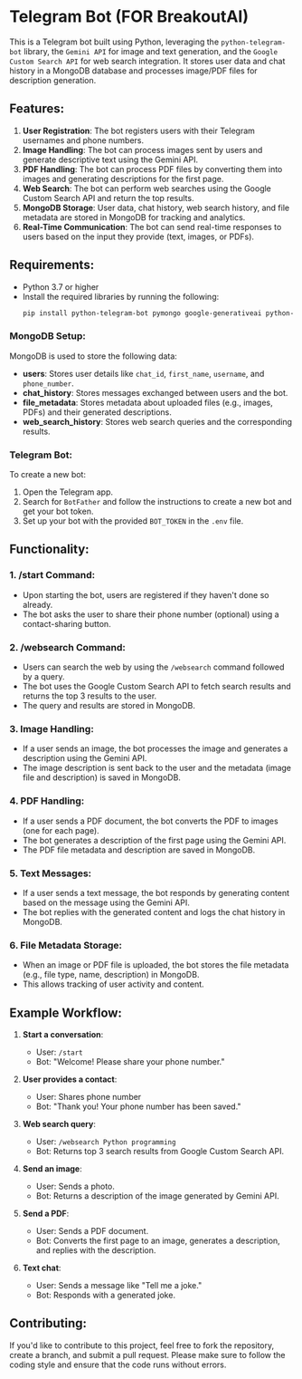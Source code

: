 

# Telegram Bot (FOR BreakoutAI)

This is a Telegram bot built using Python, leveraging the `python-telegram-bot` library, the `Gemini API` for image and text generation, and the `Google Custom Search API` for web search integration. It stores user data and chat history in a MongoDB database and processes image/PDF files for description generation.

## Features:
1. **User Registration**: The bot registers users with their Telegram usernames and phone numbers.
2. **Image Handling**: The bot can process images sent by users and generate descriptive text using the Gemini API.
3. **PDF Handling**: The bot can process PDF files by converting them into images and generating descriptions for the first page.
4. **Web Search**: The bot can perform web searches using the Google Custom Search API and return the top results.
5. **MongoDB Storage**: User data, chat history, web search history, and file metadata are stored in MongoDB for tracking and analytics.
6. **Real-Time Communication**: The bot can send real-time responses to users based on the input they provide (text, images, or PDFs).

## Requirements:
- Python 3.7 or higher
- Install the required libraries by running the following:
  ```bash
  pip install python-telegram-bot pymongo google-generativeai python-dotenv pdf2image requests Pillow crewai beautifulsoup4
  ```
  
### MongoDB Setup:
MongoDB is used to store the following data:
- **users**: Stores user details like `chat_id`, `first_name`, `username`, and `phone_number`.
- **chat_history**: Stores messages exchanged between users and the bot.
- **file_metadata**: Stores metadata about uploaded files (e.g., images, PDFs) and their generated descriptions.
- **web_search_history**: Stores web search queries and the corresponding results.

### Telegram Bot:
To create a new bot:
1. Open the Telegram app.
2. Search for `BotFather` and follow the instructions to create a new bot and get your bot token.
3. Set up your bot with the provided `BOT_TOKEN` in the `.env` file.

## Functionality:

### 1. **/start Command**:
   - Upon starting the bot, users are registered if they haven't done so already.
   - The bot asks the user to share their phone number (optional) using a contact-sharing button.

### 2. **/websearch Command**:
   - Users can search the web by using the `/websearch` command followed by a query.
   - The bot uses the Google Custom Search API to fetch search results and returns the top 3 results to the user.
   - The query and results are stored in MongoDB.

### 3. **Image Handling**:
   - If a user sends an image, the bot processes the image and generates a description using the Gemini API.
   - The image description is sent back to the user and the metadata (image file and description) is saved in MongoDB.

### 4. **PDF Handling**:
   - If a user sends a PDF document, the bot converts the PDF to images (one for each page).
   - The bot generates a description of the first page using the Gemini API.
   - The PDF file metadata and description are saved in MongoDB.

### 5. **Text Messages**:
   - If a user sends a text message, the bot responds by generating content based on the message using the Gemini API.
   - The bot replies with the generated content and logs the chat history in MongoDB.

### 6. **File Metadata Storage**:
   - When an image or PDF file is uploaded, the bot stores the file metadata (e.g., file type, name, description) in MongoDB.
   - This allows tracking of user activity and content.

## Example Workflow:

1. **Start a conversation**:
   - User: `/start`
   - Bot: "Welcome! Please share your phone number."

2. **User provides a contact**:
   - User: Shares phone number
   - Bot: "Thank you! Your phone number has been saved."

3. **Web search query**:
   - User: `/websearch Python programming`
   - Bot: Returns top 3 search results from Google Custom Search API.

4. **Send an image**:
   - User: Sends a photo.
   - Bot: Returns a description of the image generated by Gemini API.

5. **Send a PDF**:
   - User: Sends a PDF document.
   - Bot: Converts the first page to an image, generates a description, and replies with the description.

6. **Text chat**:
   - User: Sends a message like "Tell me a joke."
   - Bot: Responds with a generated joke.

## Contributing:
If you'd like to contribute to this project, feel free to fork the repository, create a branch, and submit a pull request. Please make sure to follow the coding style and ensure that the code runs without errors.

